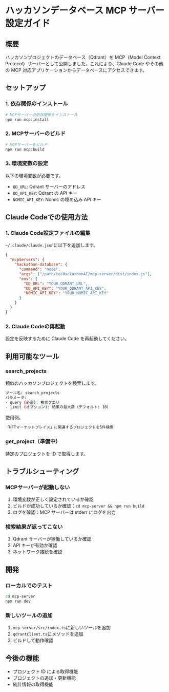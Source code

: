 # ハッカソンデータベース MCP サーバー設定ガイド

## 概要

ハッカソンプロジェクトのデータベース（Qdrant）を MCP（Model Context Protocol）サーバーとして公開しました。これにより、Claude Code やその他の MCP 対応アプリケーションからデータベースにアクセスできます。

## セットアップ

### 1. 依存関係のインストール

```bash
# MCPサーバーの依存関係をインストール
npm run mcp:install
```

### 2. MCPサーバーのビルド

```bash
# MCPサーバーをビルド
npm run mcp:build
```

### 3. 環境変数の設定

以下の環境変数が必要です。

- `QD_URL`: Qdrant サーバーのアドレス
- `QD_API_KEY`: Qdrant の API キー
- `NOMIC_API_KEY`: Nomic の埋め込み API キー

## Claude Codeでの使用方法

### 1. Claude Code設定ファイルの編集

`~/.claude/claude.json`に以下を追加します。

```json
{
  "mcpServers": {
    "hackathon-database": {
      "command": "node",
      "args": ["/path/to/HackathonAI/mcp-server/dist/index.js"],
      "env": {
        "QD_URL": "YOUR_QDRANT_URL",
        "QD_API_KEY": "YOUR_QDRANT_API_KEY",
        "NOMIC_API_KEY": "YOUR_NOMIC_API_KEY"
      }
    }
  }
}
```

### 2. Claude Codeの再起動

設定を反映するために Claude Code を再起動してください。

## 利用可能なツール

### search_projects

類似のハッカソンプロジェクトを検索します。

```bash
ツール名: search_projects
パラメータ:
- query (必須): 検索クエリ
- limit (オプション): 結果の最大数（デフォルト: 10）
```

使用例。
```bash
「NFTマーケットプレイス」に関連するプロジェクトを5件検索
```

### get_project（準備中）

特定のプロジェクトを ID で取得します。

## トラブルシューティング

### MCPサーバーが起動しない

1. 環境変数が正しく設定されているか確認
2. ビルドが成功しているか確認：`cd mcp-server && npm run build`
3. ログを確認：MCP サーバーは stderr にログを出力

### 検索結果が返ってこない

1. Qdrant サーバーが稼働しているか確認
2. API キーが有効か確認
3. ネットワーク接続を確認

## 開発

### ローカルでのテスト

```bash
cd mcp-server
npm run dev
```

### 新しいツールの追加

1. `mcp-server/src/index.ts`に新しいツールを追加
2. `qdrantClient.ts`にメソッドを追加
3. ビルドして動作確認

## 今後の機能

- プロジェクト ID による取得機能
- プロジェクトの追加・更新機能
- 統計情報の取得機能

